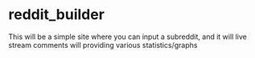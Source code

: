 # reddit_builder

This will be a simple site where you can input a subreddit, and it will live stream comments will providing various statistics/graphs
